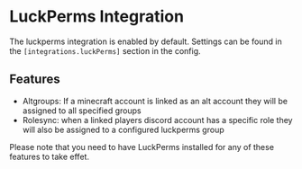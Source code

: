 # LuckPerms Integration

The luckperms integration is enabled by default. Settings can be found in the `[integrations.luckPerms]` section in the config.
## Features
- Altgroups: If a minecraft account is linked as an alt account they will be assigned to all specified groups
- Rolesync: when a linked players discord account has a specific role they will also be assigned to a configured luckperms group

Please note that you need to have LuckPerms installed for any of these features to take effet.
